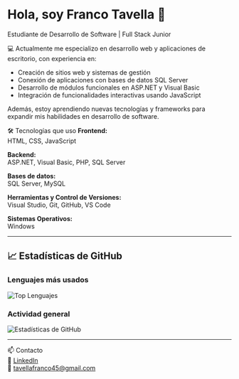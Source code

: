 # Hola, soy Franco Tavella 👋
Estudiante de Desarrollo de Software | Full Stack Junior

💻 Actualmente me especializo en desarrollo web y aplicaciones de escritorio, con experiencia en:

- Creación de sitios web y sistemas de gestión
- Conexión de aplicaciones con bases de datos SQL Server
- Desarrollo de módulos funcionales en ASP.NET y Visual Basic
- Integración de funcionalidades interactivas usando JavaScript

Además, estoy aprendiendo nuevas tecnologías y frameworks para expandir mis habilidades en desarrollo de software.

🛠️ Tecnologías que uso
**Frontend:**  
HTML, CSS, JavaScript

**Backend:**  
ASP.NET, Visual Basic, PHP, SQL Server

**Bases de datos:**  
SQL Server, MySQL

**Herramientas y Control de Versiones:**  
Visual Studio, Git, GitHub, VS Code

**Sistemas Operativos:**  
Windows

---

## 📈 Estadísticas de GitHub

### Lenguajes más usados
![Top Lenguajes](https://github-readme-stats.vercel.app/api/top-langs/?username=tavella05&layout=compact&langs_count=10&theme=dark)

### Actividad general
![Estadísticas de GitHub](https://github-readme-stats.vercel.app/api?username=tavella05&show_icons=true&theme=dark)

---
📫 Contacto  
💼 [LinkedIn](https://www.linkedin.com/in/franco-tavella-9662b8366/)  
📧 tavellafranco45@gmail.com


<!--
**tavella05/tavella05** is a ✨ _special_ ✨ repository because its `README.md` (this file) appears on your GitHub profile.

Here are some ideas to get you started:

- 🔭 I’m currently working on ...
- 🌱 I’m currently learning ...
- 👯 I’m looking to collaborate on ...
- 🤔 I’m looking for help with ...
- 💬 Ask me about ...
- 📫 How to reach me: ...
- 😄 Pronouns: ...
- ⚡ Fun fact: ...
-->
